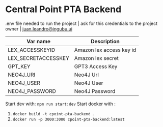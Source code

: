 # Central Point PTA Backend

.env file needed to run the project | ask for this credentials to the project owner | juan.leandro@ingubu.ui

Var name | Description
--|--
LEX_ACCESSKEYID | Amazon lex access key id
LEX_SECRETACCESSKEY | Amazon lex secret
GPT_KEY | GPT3 Access Key
NEO4J_URI | Neo4J Url
NEO4J_USER | Neo4J User
NEO4J_PASSWORD | Neo4J Password

Start dev with: `npm run start:dev`
Start docker with : 
1. `docker build -t cpoint-pta-backend . `
2. `docker run -p 3000:3000 cpoint-pta-backend:latest`